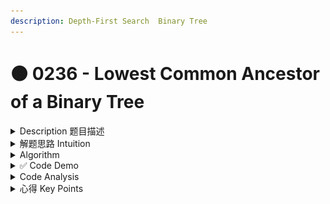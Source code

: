 ```yaml
---
description: Depth-First Search  Binary Tree
---
```


# 🟠 0236 - Lowest Common Ancestor of a Binary Tree

<details>

<summary>Description 题目描述 </summary>

Given a binary tree, <mark style="color:yellow;">**find the lowest common ancestor**</mark> (LCA) of two given nodes in the tree. According to the [definition of LCA on Wikipedia](https://en.wikipedia.org/wiki/Lowest\_common\_ancestor): “The lowest common ancestor is defined between two nodes `p` and `q` as the lowest node in `T` that has both `p` and `q` as descendants (where we <mark style="color:yellow;">**allow a node to be a descendant of itself**</mark>).”

![](<../../.gitbook/assets/image (1) (1) (1) (1) (1).png>)

<pre class="language-java"><code class="lang-java"><strong>Input: root = [3,5,1,6,2,0,8,null,null,7,4], p = 5, q = 1
</strong><strong>Output: 3
</strong><strong>LCA of nodes 5 and 1 is 3.
</strong></code></pre>

![](<../../.gitbook/assets/image (1) (1) (1) (1).png>)

<pre class="language-java"><code class="lang-java"><strong>Input: root = [3,5,1,6,2,0,8,null,null,7,4], p = 5, q = 4
</strong><strong>Output: 5
</strong><strong>LCA of nodes 5 and 4 is 5, 
</strong><strong>since a node can be a descendant of itself according to the LCA definition.
</strong></code></pre>

**Constraints:**

* The number of nodes in the tree is in the range <mark style="color:red;">**`[2, 105`**</mark>`]`.
* <mark style="color:red;">**-109 <=**</mark> Node.val <= 109
* All Node.val are <mark style="color:red;">**unique**</mark>.
* `p != q`
* `p` and `q` will <mark style="color:red;">**exist in the tree.   => 和2的区别**</mark>

</details>

<details>

<summary>解题思路 Intuition </summary>

透过问题看本质，这道题其实就是在看如何在二叉树中找到两个节点的最低公共祖先。这个问题的核心是理解什么是最低公共祖先，以及如何在树结构中进行有效的搜索。

1. **理解最低公共祖先（LCA）**：最低公共祖先表示在树中，两个节点 `p` 和 `q` 共享的祖先节点，且该祖先节点是最接近 `p` 和 `q` 的。也就是说，如果我们从 `p` 和 `q` 向上追溯，LCA 是第一个同时被 `p` 和 `q` 访问到的节点。
2. **二叉树的搜索**：由于我们处理的是树结构，因此递归是一种自然的解决方案。我们需要从根节点开始，然后递归地在左右子树中搜索 `p` 和 `q`。递归的基础情况是找到 `p`、`q` 或达到叶子节点。
3. **返回结果的处理**：递归搜索的结果可以告诉我们 `p` 和 `q` 在不在当前子树中，以及他们的 LCA 是什么。因此，我们需要根据左右子树的搜索结果来确定当前节点的返回值，这一点在代码中以 `if-else` 语句实现。

**注意题目constraint:**&#x20;

1. p和q肯定存在于tree
2. 每个node.val是unique的

</details>

<details>

<summary>Algorithm </summary>

这是一个递归算法，用于在二叉树中找到两个给定节点的最低公共祖先（LCA）。

1. 我们首先检查root节点。如果root是 `null`（也就是说，我们已经到达了树的底部而没有找到 `p` 或 `q`），我们返回 `null`。
2. 如果root等于 `p` 或 `q`，则根据题目，root 必定是 `p` 或 `q` 的最低公共祖先，因为 `p` 和 `q` 一定在树中，所以我们返回根节点。
3.  如果root不是 `p` 或 `q`，我们则在左右子树中寻找 `p` 和 `q`。我们对左子树和右子树进行递归调用，以找到 `p` 和 `q`。

    a.    如果 `p` 和 `q` 分别在左子树和右子树中，那么根节点就是他们的最低公共祖先，因此我们返回根节点。

    b.    如果 `p` 和 `q` 都在左子树中，那么在左子树中首次发现 `p` 或 `q` 的节点就是他们的最低公共祖先，所以我们返回 `left`。

    c.    同理，如果 `p` 和 `q` 都在右子树中，我们返回 `right`。
4. 如果在左右子树中都没有发现 `p` 或 `q`，我们返回 `null`。

</details>

<details>

<summary>✅ Code Demo </summary>

![](<../../.gitbook/assets/image (1) (1) (1) (1).png>)

{% code lineNumbers="true" %}
```java
class Solution {
    public TreeNode lowestCommonAncestor(TreeNode root, TreeNode p, TreeNode q) {
         // 0: ttermination conditon: 如果到达leaf node还没有找到 -  return  null
         if (root == null) {
              return null;
         }
         // 1. 如果root节点就是p/q的话 => 该节点一定是lowest common ancestor
         // 因为题目说p和q一定存在于tree中
         if (root.val == p.val || root.val == q.val) {
              return root;
         }
         // 2. 如果root的节点不是p/q的话，往左右branch找
         TreeNode left = lowestCommonAncestor(root.left, p, q);
         TreeNode right = lowestCommonAncestor(root.right, p, q);
         if (left != null && right != null) { // a: p和q分别存在于左右两个branch中
              return root; // 那么此时root根节点是他们的lowest common ancester
         } else if (left != null) { // b. p 和 q 都在当前节点的左子树中
              return left;
         } else if (right != null) { // c:  p 和 q 都在当前节点的右子树中
              return right;
         } 
         // If neither p nor q is found, then return null
         return null;
         
    }
}
```
{% endcode %}

这里的line 4-10可以简化为

```java
private TreeNode LCA(TreeNode node, TreeNode p, TreeNode q) {
    if (node == null || node == p || node == q)
        return node;
    TreeNode left = LCA(node.left, p, q);
    TreeNode right = LCA(node.right, p, q);
    if (left != null && right != null)
        return node;
    else if (left != null)
        return left;
    else
        return right;
}

```

</details>

<details>

<summary>Code Analysis</summary>

Time Complexity: O(N)

Space Complexity: O(H)

</details>

<details>

<summary>心得 Key Points</summary>



</details>
